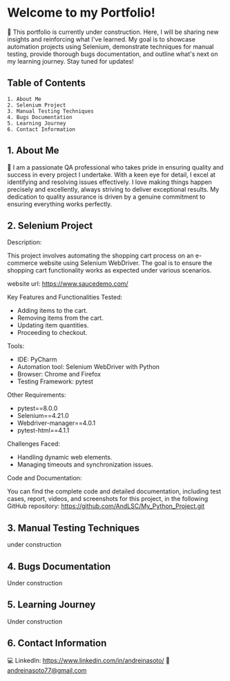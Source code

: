 
# Welcome to my Portfolio!

🔨 This portfolio is currently under construction. Here, I will be sharing new insights and reinforcing what I've learned. My goal is to showcase automation projects using Selenium, demonstrate techniques for manual testing, provide thorough bugs documentation, and outline what's next on my learning journey. Stay tuned for updates!



## Table of Contents

    1. About Me 
    2. Selenium Project 
    3. Manual Testing Techniques 
    4. Bugs Documentation
    5. Learning Journey
    6. Contact Information

    
  
## 1. About Me 

👩 I am a passionate QA professional who takes pride in ensuring quality and success in every project I undertake. With a keen eye for detail, I excel at identifying and resolving issues effectively. I love making things happen precisely and excellently, always striving to deliver exceptional results. My dedication to quality assurance is driven by a genuine commitment to ensuring everything works perfectly.
## 2. Selenium Project

Description: 

This project involves automating the shopping cart process on an e-commerce website using Selenium WebDriver. The goal is to ensure the shopping cart functionality works as expected under various scenarios.

website url: https://www.saucedemo.com/

Key Features and Functionalities Tested:

- Adding items to the cart.
- Removing items from the cart.
- Updating item quantities.
- Proceeding to checkout.

Tools:
- IDE: PyCharm
- Automation tool: Selenium WebDriver with Python
- Browser: Chrome and Firefox
- Testing Framework: pytest

Other Requirements: 
- pytest==8.0.0
- Selenium==4.21.0
- Webdriver-manager==4.0.1
- pytest-html==4.1.1

Challenges Faced:

- Handling dynamic web elements.
- Managing timeouts and synchronization issues.

Code and Documentation:

You can find the complete code and detailed documentation, including test cases, report, videos, and screenshots for this project, in the following GitHub repository:
https://github.com/AndLSC/My_Python_Project.git 




## 3. Manual Testing Techniques

under construction
## 4. Bugs Documentation

Under construction
## 5. Learning Journey

Under construction
## 6. Contact Information

💻 LinkedIn: https://www.linkedin.com/in/andreinasoto/
📧 andreinasoto77@gmail.com
